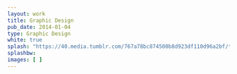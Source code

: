 ```yaml
---
layout: work
title: Graphic Design
pub_date: 2014-01-04
type: Graphic Design
white: true
splash: "https://40.media.tumblr.com/767a78bc874500b8d923df110d96a2bf/tumblr_o1x9mpruiU1s771xno1_1280.jpg"
splashbw:
images: [ ]
---
```

